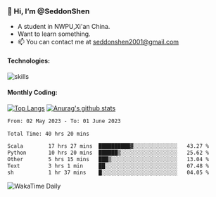 ### 👋 Hi, I’m @SeddonShen
- A student in NWPU,Xi'an China.
- Want to learn something.
- 📫 You can contact me at seddonshen2001@gmail.com

#### Technologies:

![skills](https://skillicons.dev/icons?i=scala,js,html,css,bootstrap,jquery,c,cpp,cloudflare,django,docker,flask,git,github,githubactions,linux,latex,mysql,nodejs,ps,php,pr,py,raspberrypi,redis,unreal,v,vscode,vue,bash)

#### Monthly Coding:
[![Top Langs](https://github-readme-stats.vercel.app/api/top-langs?username=seddonshen&show_icons=true&locale=en&layout=compact&hide=html&langs_count=8)](https://github.com/SeddonShen/)
[![Anurag's github stats](https://github-readme-stats.vercel.app/api?username=SeddonShen&count_private=true&show_icons=true)](https://github.com/anuraghazra/github-readme-stats)
<!--START_SECTION:waka-->

```txt
From: 02 May 2023 - To: 01 June 2023

Total Time: 40 hrs 20 mins

Scala        17 hrs 27 mins  ██████████▓░░░░░░░░░░░░░░   43.27 %
Python       10 hrs 20 mins  ██████▒░░░░░░░░░░░░░░░░░░   25.62 %
Other        5 hrs 15 mins   ███▒░░░░░░░░░░░░░░░░░░░░░   13.04 %
Text         3 hrs 1 min     ██░░░░░░░░░░░░░░░░░░░░░░░   07.48 %
sh           1 hr 37 mins    █░░░░░░░░░░░░░░░░░░░░░░░░   04.05 %
```

<!--END_SECTION:waka-->

![WakaTime Daily](https://wakatime.com/share/@seddon2001/61a7e342-5f12-4fea-bf92-1fac161e97d6.svg)
<!---
SeddonShen/SeddonShen is a ✨ special ✨ repository because its `README.md` (this file) appears on your GitHub profile.
You can click the Preview link to take a look at your changes.
--->
